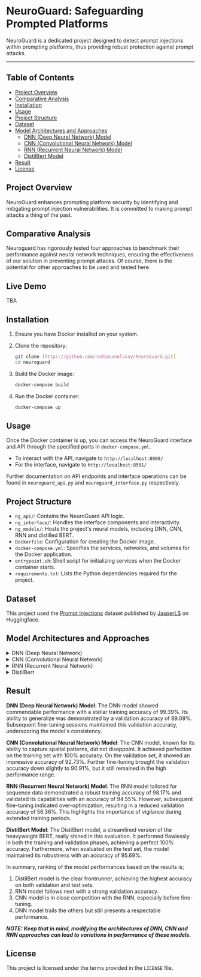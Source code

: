 # NeuroGuard: Safeguarding Prompted Platforms

NeuroGuard is a dedicated project designed to detect prompt injections within prompting platforms, thus providing robust protection against prompt attacks.

---

## Table of Contents

- [Project Overview](#project-overview)
- [Comparative Analysis](#comparative-analysis)
- [Installation](#installation)
- [Usage](#usage)
- [Project Structure](#project-structure)
- [Dataset](#dataset)
- [Model Architectures and Approaches](#model-architectures-and-approaches)
  - [DNN (Deep Neural Network) Model](#dnn-deep-neural-network-model)
  - [CNN (Convolutional Neural Network) Model](#cnn-convolutional-neural-network-model)
  - [RNN (Recurrent Neural Network) Model](#rnn-recurrent-neural-network-model)
  - [DistilBert Model](#distilbert-model)
- [Result](#result)
- [License](#license)

## Project Overview

NeuroGuard enhances prompting platform security by identifying and mitigating prompt injection vulnerabilities. It is committed to making prompt attacks a thing of the past.

## Comparative Analysis

Neuroguard has rigorously tested four approaches to benchmark their performance against neural network techniques, ensuring the effectiveness of our solution in preventing prompt attacks. Of course, there is the potential for other approaches to be used and tested here.

## Live Demo

TBA

## Installation

1. Ensure you have Docker installed on your system.
2. Clone the repository:
   ```bash
   git clone [https://github.com/nedimcanulusoy/NeuroGuard.git]
   cd neuroguard
   ```

3. Build the Docker image:
   ```bash
   docker-compose build
   ```

4. Run the Docker container:
   ```bash
   docker-compose up
   ```

## Usage

Once the Docker container is up, you can access the NeuroGuard interface and API through the specified ports in `docker-compose.yml`.

- To interact with the API, navigate to `http://localhost:8000/`
- For the interface, navigate to `http://localhost:8501/`

Further documentation on API endpoints and interface operations can be found in `neuroguard_api.py` and `neuroguard_interface.py` respectively.

## Project Structure

- `ng_api/`: Contains the NeuroGuard API logic.
- `ng_interface/`: Handles the interface components and interactivity.
- `ng_models/`: Hosts the project's neural models, including DNN, CNN, RNN and distilled BERT.
- `Dockerfile`: Configuration for creating the Docker image.
- `docker-compose.yml`: Specifies the services, networks, and volumes for the Docker application.
- `entrypoint.sh`: Shell script for initializing services when the Docker container starts.
- `requirements.txt`: Lists the Python dependencies required for the project.

## Dataset
This project used the [Prompt Injections](https://huggingface.co/datasets/JasperLS/prompt-injections) dataset published by [JasperLS](https://huggingface.co/JasperLS) on Huggingface.

## Model Architectures and Approaches

<details>
  <summary>DNN (Deep Neural Network)</summary>

  In the DNN approach, data is represented using a bag-of-words technique. The architecture is deep and is characterized by multiple fully connected layers with ReLU activations in the hidden layers. A dropout layer was integrated to mitigate overfitting. During training, an early stopping mechanism was employed to prevent the model from memorizing the training data and to ensure it generalizes well to new, unseen data.

</details>

<details>
  <summary>CNN (Convolutional Neural Network)</summary>

  For the CNN model, the data is tokenized and encoded into text sequences. The core of the architecture is an embedding layer that converts the vocabulary into dense vector representations. This is followed by multiple convolutional layers with varying kernel sizes, which are adept at capturing local patterns in the data. After convolution operations, both max and average pooling techniques are applied. The model then passes the data through fully connected layers to finalize the classification. Layer normalization and dropout are also used in this approach for regularization purposes. The strength of this approach lies in its ability to utilize both convolutional and dense layers, capturing spatial and sequential patterns in the text data.

</details>

<details>
  <summary>RNN (Recurrent Neural Network)</summary>

  In the RNN approach, data is tokenized and subsequently encoded into text sequences. The architecture begins with an embedding layer, producing dense vector representations of the data. The heart of this model is its GRU (Gated Recurrent Unit) layers, which are designed to capture sequential patterns and long-term dependencies in the data. After processing through the GRU layers, dynamic max-pooling is applied to pool features from the sequences. This is followed by fully connected layers that handle the classification task. Layer normalization and dropout have been incorporated for regularization, ensuring the model does not overfit. The RNN model, with its GRU layers, excels in handling sequences, capturing the temporal dependencies present in the data.

</details>

<details>
  <summary>DistilBert</summary>

  For the DistilBert approach, data is tokenized and encoded using the specialized DistilBert tokenizer. The architecture employed is the `DistilBertForSequenceClassification` model, a distilled and more efficient version of the renowned BERT model, tailored for sequence classification tasks. The power of this approach comes from leveraging the pre-trained knowledge embedded within DistilBert, fine-tuning it specifically for the classification task at hand.

</details>

## Result


**DNN (Deep Neural Network) Model**: 
The DNN model showed commendable performance with a stellar training accuracy of 99.39%. Its ability to generalize was demonstrated by a validation accuracy of 89.09%. Subsequent fine-tuning sessions maintained this validation accuracy, underscoring the model's consistency.

**CNN (Convolutional Neural Network) Model**: 
The CNN model, known for its ability to capture spatial patterns, did not disappoint. It achieved perfection on the training set with 100% accuracy. On the validation set, it showed an impressive accuracy of 92.73%. Further fine-tuning brought the validation accuracy down slightly to 90.91%, but it still remained in the high performance range.

**RNN (Recurrent Neural Network) Model**: 
The RNN model tailored for sequence data demonstrated a robust training accuracy of 98.17% and validated its capabilities with an accuracy of 94.55%. However, subsequent fine-tuning indicated over-optimization, resulting in a reduced validation accuracy of 56.36%. This highlights the importance of vigilance during extended training periods.

**DistilBert Model**: 
The DistilBert model, a streamlined version of the heavyweight BERT, really shined in this evaluation. It performed flawlessly in both the training and validation phases, achieving a perfect 100% accuracy. Furthermore, when evaluated on the test set, the model maintained its robustness with an accuracy of 95.69%.

In summary, ranking of the model performances based on the results is;

1. DistilBert model is the clear frontrunner, achieving the highest accuracy on both validation and test sets.
2. RNN model follows next with a strong validation accuracy.
3. CNN model is in close competition with the RNN, especially before fine-tuning.
4. DNN model trails the others but still presents a respectable performance.

**_NOTE: Keep that in mind, modifying the architectures of DNN, CNN and RNN approaches can lead to variations in performance of these models._**

## License

This project is licensed under the terms provided in the `LICENSE` file.
